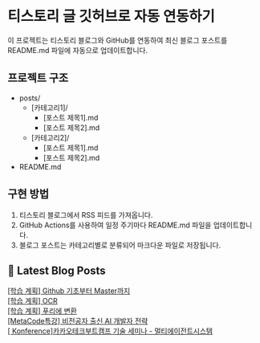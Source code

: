 
# 티스토리 글 깃허브로 자동 연동하기

이 프로젝트는 티스토리 블로그와 GitHub를 연동하여 최신 블로그 포스트를 README.md 파일에 자동으로 업데이트합니다.

## 프로젝트 구조

- posts/
  - [카테고리1]/
    - [포스트 제목1].md
    - [포스트 제목2].md
  - [카테고리2]/
    - [포스트 제목1].md
    - [포스트 제목2].md
- README.md

## 구현 방법

1. 티스토리 블로그에서 RSS 피드를 가져옵니다.
2. GitHub Actions를 사용하여 일정 주기마다 README.md 파일을 업데이트합니다.
3. 블로그 포스트는 카테고리별로 분류되어 마크다운 파일로 저장됩니다.

## 📕 Latest Blog Posts

<a href="https://eunmastudio.tistory.com/39">[학습 계획] Github 기초부터 Master까지</a></br><a href="https://eunmastudio.tistory.com/38">[학습 계획] OCR</a></br><a href="https://eunmastudio.tistory.com/37">[학습 계획] 푸리에 변환</a></br><a href="https://eunmastudio.tistory.com/36">[MetaCode특강] 비전공자 출신 AI 개발자 전략</a></br><a href="https://eunmastudio.tistory.com/35">[ Konference]카카오테크부트캠프 기술 세미나 - 멀티에이전트시스템</a></br>